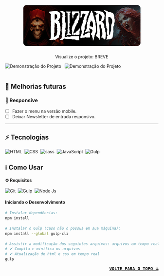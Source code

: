 
<h1 align="center">
    <br>
        <img src=".github/github-readme-title.png" alt="Logo King Host">
    <br>
</h1>
<p align="center"> Visualize o projeto:
    BREVE
</p>

<img src=".github/demo-desktop.gif" alt="Demonstração do Projeto" height="430">&nbsp;&nbsp;
<img src=".github/demo-mobile.gif" alt="Demonstração do Projeto" height="350">
<br>
<br>

## 🔧 Melhorias futuras
### 📱 Responsive
- [ ] Fazer o menu na versão mobile.
- [ ] Deixar Newsletter de entrada responsivo.
---
## ⚡ Tecnologias

<img alt="HTML" src="https://img.shields.io/badge/HTML5-E34F26?logo=html5&logoColor=fff&style=flat">&nbsp;
<img alt="CSS" src="https://img.shields.io/badge/CSS3-1572B6?logo=css3&logoColor=fff&style=flat">&nbsp;
<img alt="sass" src="https://img.shields.io/badge/Sass-hotpink.svg?logo=SASS&logoColor=white">&nbsp;
<img alt="JavaScript" src="https://img.shields.io/badge/JavaScript-F7DF1E.svg?logo=javascript&logoColor=black">&nbsp;
<img alt="Gulp" src="https://img.shields.io/badge/gulp-CF4647?logo=gulp&logoColor=fff&style=flat">&nbsp;

## ℹ️ Como Usar


#### ⚙️ Requisitos

<img alt="Git" src="https://img.shields.io/badge/Git-F05032?logo=git&logoColor=fff&style=flat">&nbsp;
<img alt="Gulp" src="https://img.shields.io/badge/gulp-CF4647?logo=gulp&logoColor=fff&style=flat">&nbsp;
<img alt="Node Js" src="https://img.shields.io/badge/Node.js-393?logo=nodedotjs&logoColor=fff&style=flat">&nbsp;


#### Iniciando o Desenvolvimento

```sh
# Instalar dependências:
npm install

# Instalar o Gulp (caso não o possua em sua máquina):
npm install --global gulp-cli

# Assistir a modificação dos seguintes arquivos: arquivos em tempo real
# ✔ Compila e minifica os arquivos
# ✔ Atualização de html e css em tempo real
gulp

```

<p align="right"><kbd><b>
    <a href="#top">VOLTE PARA O TOPO 🔝</a>
</b></kbd></p> 

